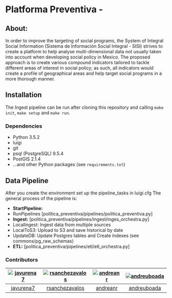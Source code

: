 # Platforma Preventiva - 

## About:
In order to improve the targeting of social programs, the System of Integral Social Information (Sistema de Información Social Integral - SISI) strives to create a platform to help analyse multi-dimensional data not usually taken into account when developing social policy in Mexico. The proposed approach is to create various compound indicators tailored to tackle different areas of interest in social policy; as such, all indicators would create a profile of geographical areas and help target social programs in a more thorough manner.


## Installation

The Ingest pipeline can be run after cloning this repository and
calling `make init`, `make setup` and `make run`. 

### Dependencies

* Python 3.5.2
* luigi
* git
* psql (PostgreSQL) 9.5.4
* PostGIS 2.1.4
* ...and other Python packages (see `requirements.txt`)

## Data Pipeline

After you create the environment set up the pipeline_tasks in luigi.cfg 
The general process of the pipeline is:

* **StartPipeline:**
* RunPipelines [politica_preventiva/pipelines/politica_preventiva.py]
* **Ingest:** [politica_preventiva/pipelines/ingest/inges_orchestra.py]
* LocalIngest: Ingest data from multiple sources 
* LocalToS3: Upload to S3 and save historical by date
* UpdateDB: Update Postgres tables and Create indexes (see commons/pg_raw_schemas)
* **ETL:** [politica_preventiva/pipelines/etl/etl_orchestra.py]

### Contributors

| [![javurena7][ph-javurena7]][gh-javurena7] | [![rsanchezavalos][ph-rsanchez]][gh-rsanchez] | [![andreanr][ph-andreanr]][gh-andreanr]| [![andreuboada ][ph-andreuboada]][gh-andreuboada] |
|                 :--:                 |                     :--:                      |                     :--:             |                     :--:             |              
|        [javurena7][gh-javurena7]         |         [rsanchezavalos][gh-rsanchez]           |          [andreanr][gh-andreanr] |          [andreuboada][gh-andreuboada]      |      


[ph-javurena7]: https://avatars0.githubusercontent.com/u/14095871?v=3&s=460
[gh-javurena7]: https://github.com/javurena7

[ph-andreanr]: https://avatars1.githubusercontent.com/u/5949086?v=3&s=460
[gh-andreanr]: https://github.com/andreanr

[ph-rsanchez]: https://avatars.githubusercontent.com/u/10931011?v=3&s=460
[gh-rsanchez]: https://github.com/rsanchezavalos

[ph-andreuboada]: https://avatars2.githubusercontent.com/u/7883897?v=4&s=460
[gh-andreuboada]: https://github.com/andreuboada
